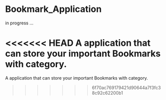 # Bookmark_Application


in progress ...

<<<<<<< HEAD
A application that can store your important Bookmarks with category.
=======
A application that can store your important Bookmarks with category.
>>>>>>> 6f70ac769179421d90644a7f3fc38c92c62200b1
